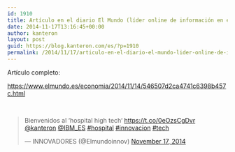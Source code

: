 ```yaml
---
id: 1910
title: Artículo en el diario El Mundo (líder online de información en español) sobre Kanteron Systems
date: 2014-11-17T13:16:45+00:00
author: kanteron
layout: post
guid: https://blog.kanteron.com/es/?p=1910
permalink: /2014/11/17/articulo-en-el-diario-el-mundo-lider-online-de-informacion-en-espanol-sobre-kanteron-systems/
---
```

Artículo completo:

<a title="https://www.elmundo.es/economia/2014/11/14/546507d2ca4741c6398b457c.html" href="https://www.elmundo.es/economia/2014/11/14/546507d2ca4741c6398b457c.html" target="_blank">https://www.elmundo.es/economia/2014/11/14/546507d2ca4741c6398b457c.html</a>

&nbsp;

<blockquote class="twitter-tweet" lang="en">
  <p>
    Bienvenidos al ‘hospital high tech‘ <a href="https://t.co/0eOzsCgDvr">https://t.co/0eOzsCgDvr</a> <a href="httpss://twitter.com/kanteron">@kanteron</a> <a href="httpss://twitter.com/IBM_ES">@IBM_ES</a> <a href="httpss://twitter.com/hashtag/hospital?src=hash">#hospital</a> <a href="httpss://twitter.com/hashtag/innovacion?src=hash">#innovacion</a> <a href="httpss://twitter.com/hashtag/tech?src=hash">#tech</a>
  </p>
  
  <p>
    — INNOVADORES (@Elmundoinnov) <a href="httpss://twitter.com/Elmundoinnov/status/534297923044253697">November 17, 2014</a>
  </p>
</blockquote>